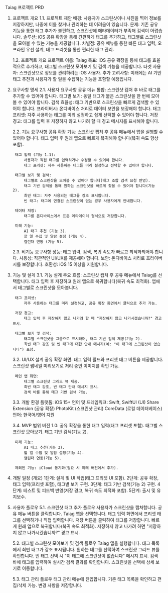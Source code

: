 Taiag 프로젝트 PRD

1. 프로젝트 개요
    1.1. 프로젝트 제안
        배경: 사용자가 스크린샷이나 사진을 찍어 정보를 저장하지만, 나중에 이를 찾거나 관리하는 데 어려움이 있습니다.
        문제: 기존 공유 기능을 통한 태그 추가가 불편하고, 스크린샷에 메타데이터가 부족해 검색이 어렵습니다.
        솔루션: iOS 공유 확장을 통해 간편하게 태그를 추가하고, 태그별로 스크린샷을 모아볼 수 있는 기능을 제공합니다.
        차별점: 공유 메뉴를 통한 빠른 태그 입력, 오프라인 우선 설계, 태그 프리셋을 통한 편리한 태그 관리.

    1.2. 프로젝트 개요
        프로젝트 이름: Taiag
        목표: iOS 공유 확장을 통해 태그를 효율적으로 추가하고, 태그별 스크린샷 모아보기 및 검색 기능을 제공합니다.
        타겟 사용자: 스크린샷으로 정보를 관리하려는 iOS 사용자.
        추가 고려사항: 미래에는 AI 기반 태그 추천과 사용자가 할 일을 수집하는 기능을 포함할 예정입니다.

2. 요구사항 명세
    2.1. 사용자 요구사항
        공유 메뉴 통합: 스크린샷 캡처 후 바로 태그를 추가할 수 있어야 합니다.
        태그별 보기: 동일 태그가 붙은 스크린샷을 한 번에 모아볼 수 있어야 합니다.
        검색 효율성: 태그 기반으로 스크린샷을 빠르게 검색할 수 있어야 합니다.
        프라이버시: 온디바이스 처리로 데이터 보안을 보장해야 합니다.
        태그 프리셋: 자주 사용하는 태그를 미리 설정하고 쉽게 선택할 수 있어야 합니다.
        저장 경고: 태그를 입력 후 저장하지 않고 나가려 할 때 경고 메시지를 표시해야 합니다.

    2.2. 기능 요구사항
        공유 확장 기능:
            스크린샷 캡처 후 공유 메뉴에서 앱을 실행할 수 있어야 합니다.
            태그 입력 후 원래 앱으로 빠르게 복귀해야 합니다(복귀 속도 향상 포함).
        
        태그 입력 (기능 1.1):
            사용자가 직접 태그를 입력하거나 수정할 수 있어야 합니다.
            태그 프리셋: 자주 사용하는 태그를 미리 설정하고 선택할 수 있어야 합니다.
        
        태그별 보기 및 검색:
            태그별로 스크린샷을 모아볼 수 있어야 합니다(태그 조합 검색 요청 반영).
            태그 기반 검색을 통해 원하는 스크린샷을 빠르게 찾을 수 있어야 합니다(기능 2).
            최빈 태그: 자주 사용되는 태그를 강조 표시합니다.
            빈 태그: 태그에 연결된 스크린샷이 없는 경우 사용자에게 안내합니다.
        
        데이터 저장:
            태그를 온디바이스에서 표준 메타데이터 형식으로 저장합니다.
        
        미래 기능:
            AI 태그 추천 (기능 3).
            할 일 수집 및 알람 설정 (기능 4).
            캘린더 연동 (기능 5).

    2.3. 비기능 요구사항
        성능: 태그 입력, 검색, 복귀 속도가 빠르고 최적화되어야 합니다.
        사용성: 직관적인 UI/UX를 제공해야 합니다.
        보안: 온디바이스 처리로 프라이버시를 보장합니다.
        호환성: iOS 15 이상을 지원합니다.

3. 기능 및 설계
    3.1. 기능 설계
        주요 흐름:
            스크린샷 캡처 후 공유 메뉴에서 Taiag를 선택합니다.
            태그 입력 후 저장하고 원래 앱으로 복귀합니다(복귀 속도 최적화).
            앱에서 태그별로 스크린샷을 모아봅니다.
        
        태그 프리셋:
            자주 사용하는 태그를 미리 설정하고, 공유 확장 화면에서 클릭으로 추가 가능.
        
        저장 경고:
            태그 입력 후 저장하지 않고 나가려 할 때 "저장하지 않고 나가시겠습니까?" 경고 표시.
        
        태그별 보기 및 검색:
            태그별 스크린샷을 그룹으로 표시하며, 태그 기반 검색 제공(기능 2).
            최빈 태그 강조 및 빈 태그에 대한 안내 메시지(예: "이 태그에 스크린샷이 없습니다") 포함.

    3.2. UI/UX 설계
        공유 확장 화면:
            태그 입력 필드와 프리셋 태그 버튼을 제공합니다.
            스크린샷 썸네일 미리보기로 처리 중인 이미지를 확인 가능.
        
        메인 앱 화면:
            태그별 스크린샷 그리드 뷰 제공.
            최빈 태그 강조, 빈 태그 안내 메시지 표시.
            검색 바를 통해 태그 기반 검색 가능.

    3.3. 개발 환경
        플랫폼: iOS 15+
        언어 및 프레임워크:
            Swift, SwiftUI (UI)
            Share Extension (공유 확장)
            PhotoKit (스크린샷 관리)
            CoreData (로컬 데이터베이스)
        언어: 한국어/영어 지원

    3.4. MVP 범위
        버전 1.0:
            공유 확장을 통한 태그 입력(태그 프리셋 포함).
            태그별 스크린샷 모아보기.
            태그 기반 검색(기능 2).
        
        미래 기능:
            AI 태그 추천(기능 3).
            할 일 수집 및 알람 설정(기능 4).
            캘린더 연동(기능 5).
        
        제외된 기능: iCloud 동기화(필요 시 미래 버전에서 추가).

4. 개발 일정 (개요)
    1단계: 설계 및 UI 작업(태그 프리셋 UI 포함).
    2단계: 공유 확장, 태그 입력(프리셋 포함), 태그별 보기 구현.
    3단계: 태그 기반 검색(기능 2) 구현.
    4단계: 테스트 및 피드백 반영(저장 경고, 복귀 속도 최적화 포함).
    5단계: 출시 및 유지보수.

5. 사용자 플로우
    5.1. 스크린샷 태그 추가 플로우
        사용자가 스크린샷을 캡처합니다.
        공유 메뉴 버튼을 클릭합니다.
        Taiag 앱을 선택합니다.
        태그 입력 화면에서 프리셋 태그를 선택하거나 직접 입력합니다.
        저장 버튼을 클릭하여 태그를 저장합니다.
        빠르게 원래 앱으로 복귀합니다(복귀 속도 최적화).
        저장하지 않고 나가려 하면 "저장하지 않고 나가시겠습니까?" 경고 표시.

    5.2. 태그별 스크린샷 모아보기 및 검색 플로우
        Taiag 앱을 실행합니다.
        태그 목록에서 최빈 태그가 강조 표시됩니다.
        원하는 태그를 선택하여 스크린샷 그리드 뷰를 확인합니다.
        빈 태그 선택 시 "이 태그에 스크린샷이 없습니다" 메시지 표시.
        검색 바에 태그를 입력하여 실시간 검색 결과를 확인합니다.
        스크린샷을 선택해 상세 보기로 이동합니다.

    5.3. 태그 관리 플로우
        태그 관리 메뉴에 진입합니다.
        기존 태그 목록을 확인하고 편집/삭제 가능.
        변경 사항을 저장합니다.